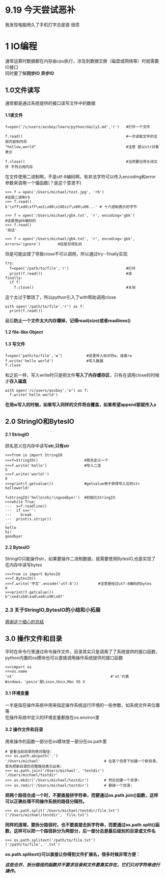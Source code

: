 9.19 今天尝试恶补
========
我发现电脑用久了手机打字总是错 很烦

1 IO编程
====
通常运算时数据都在内存由cpu执行，涉及到数据交换（磁盘或网络等）时就需要IO接口<br>
同时要了解**同步IO** **异步IO**

1.0文件读写
-----
通常都是通过系统提供的接口读写文件中的数据<br>
#### 1.1读文件
```
f=open('/c/users/assboy/learn/python/daily1.md','r')   #打开一个文件

f.read()                                               #一次读取文件的全部内容到内存
"hellow,world"                                         #注意 是以str对象表示

f.close()                                              #当然要记得关闭文件 不然占用内存
```
在文件使用二进制啊，不是utf-8编码啊，有非法字符可以传入encoding和error参数来调用一个偏函数(？是这个意思不)<br>
```
>>> f = open('/Users/michael/test.jpg', 'rb')                                       #这是二进制rb
>>> f.read()
b'\xff\xd8\xff\xe1\x00\x18Exif\x00\x00...' # 十六进制表示的字节 

>>> f = open('/Users/michael/gbk.txt', 'r', encoding='gbk')                         #这是用gbk编码的                      
>>> f.read()
'测试'
 
>>> f = open('/Users/michael/gbk.txt', 'r', encoding='gbk', errors='ignore')        #这是忽视乱码                          
```
但是可能出错了导致close不可以调用，所以通过try···finally实现<br>
```
try:
  f=open('/path/to/file','r')                          #打开
  print(f.read())                                      #读
finally:
  if f:
    f.close()                                          #关闭
```
这个太过于繁琐了，所以python引入了with帮助调用close<br>
```
with open('/path/to/file','r') as f:
  print(f.read())
```
最后**防止一个文件太大内存爆掉，记得read(size)或者readlines()**

#### 1.2 file-like Object


#### 1.3 写文件
```
f=open('path/to/file','w')           #这里传入标识符w，或者rw
f.write('hello world')               #写入数据
f.close
```
和之前一样，写入write时只是把文件**写入了内存缓存区**，只有在调用close的时候才**存入磁盘**<br>
```
with open('/c/users/assboy','w') as f:
  f.write('hello world')
```
**在用w写入的时候，如果写入同样的文件将会覆盖，如果希望append那就传入a**<br>

2.0 StringIO和BytesIO
-------
####  2.1 StringIO
顾名思义在内存中读写**str,只有str**<br>
```
>>>from io import StringIO
>>>f=StringIO()                     #首先定义一个
>>>f.write('hello')                 #写入二连
5
>>>f.write('world!')
6
>>>print(f.getvalue())              #getvalue用于获得写入后的str
helloworld!

f=StringIO('hello\nhi!\ngoodbye!')  #初始化StringIO
>>>while True:
···  s=f.readline()
···  if s=='':
···    break
···  print(s.strip())
···
hello
hi!
goodbye!
```

#### 2.2 BytesIO
StringIO只能操作str，如果要操作二进制数据，就需要使用BytesIO,也是实现了在内存中读写bytes<br>
```
>>>from io import BytesIO
>>>f.BytesIO()
>>>f.write('中文'.encode('utf-8'))         #注意是经过utf-8编码的bytes
6
>>>print(f.getcalue())
b'\xe4\xb8\xad\xe6\x96\x87'
```

### 2.3 关于StringIO,BytesIO的小结和小拓展
[感谢这个细心的总结](https://www.liaoxuefeng.com/discuss/001409195742008d822b26cf3de46aea14f2b7378a1ba91000/00151678811301342d71e0bb51144ad99baf09f99e4068e000)

3.0 操作文件和目录
------
平时在命令行里通过命令操作文件，目录其实只是调用了了系统提供的接口函数，python内置的os模块也可以直接调用操作系统提供的接口函数<br>
```
>>>import os
>>>os.name
'nt'                                            #'nt'代表Windows，'posix'是Linux,Unix,Mac OS X
```
#### 3.1 环境变量
一半是指在操作系统中用来指定操作系统运行环境的一些参数，如系统文件夹位置等<br>
在操作系统中定义的环境变量都放在os.environ里

#### 3.2 操作文件和目录
用来操作的函数一部分在os模块里一部分在os.path里
```
# 查看当前目录的绝对路径:
>>> os.path.abspath('.')
'/Users/michael'                             # 在某个目录下创建一个新目录，首先把新目录的完整路径表示出来:
>>> os.path.join('/Users/michael', 'testdir')
'/Users/michael/testdir'
>>> os.mkdir('/Users/michael/testdir')       # 然后创建一个目录:                      
>>> os.rmdir('/Users/michael/testdir')       # 删掉一个目录:
```
**把两个路径合成一个时，不要直接拼字符串，而要通过os.path.join()函数，这样可以正确处理不同操作系统的路径分隔符。**
```
>>> os.path.split('/Users/michael/testdir/file.txt')
('/Users/michael/testdir', 'file.txt')
```
**同样的道理，要拆分路径时，也不要直接去拆字符串，而要通过os.path.split()函数，这样可以把一个路径拆分为两部分，后一部分总是最后级别的目录或文件名**
```
>>> os.path.splitext('/path/to/file.txt')
('/path/to/file', '.txt')
```
**os.path.splitext()可以直接让你得到文件扩展名，很多时候非常方便：**<br>


***这些合并、拆分路径的函数并不要求目录和文件要真实存在，它们只对字符串进行操作。***